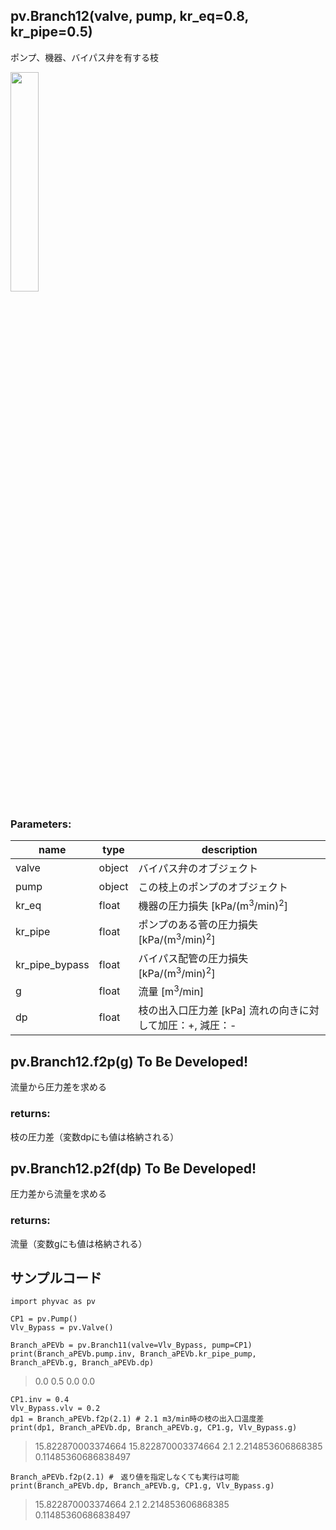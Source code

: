 ## pv.Branch12(valve, pump, kr_eq=0.8, kr_pipe=0.5)
ポンプ、機器、バイパス弁を有する枝
  
<img src="https://user-images.githubusercontent.com/27459538/112600540-afa2a100-8e54-11eb-875d-6598bfbb7713.png" width=30%>

  
### Parameters:
|  name  |  type  | description |
| ---- | ---- | ---- |
|valve|object|バイパス弁のオブジェクト|
|pump|object|この枝上のポンプのオブジェクト|
|kr_eq|float|機器の圧力損失 \[kPa/(m<sup>3</sup>/min)<sup>2</sup>]|
|kr_pipe|float|ポンプのある菅の圧力損失 \[kPa/(m<sup>3</sup>/min)<sup>2</sup>]|
|kr_pipe_bypass|float|バイパス配管の圧力損失 \[kPa/(m<sup>3</sup>/min)<sup>2</sup>]|
|g|float|流量 \[m<sup>3</sup>/min] |
|dp|float|枝の出入口圧力差 \[kPa] 流れの向きに対して加圧：+, 減圧：- |
  
## pv.Branch12.f2p(g) To Be Developed!
流量から圧力差を求める
  
### returns:
枝の圧力差（変数dpにも値は格納される）
## pv.Branch12.p2f(dp) To Be Developed!
圧力差から流量を求める
  
### returns:
流量（変数gにも値は格納される）
  
## サンプルコード
```
import phyvac as pv

CP1 = pv.Pump()
Vlv_Bypass = pv.Valve()

Branch_aPEVb = pv.Branch11(valve=Vlv_Bypass, pump=CP1)
print(Branch_aPEVb.pump.inv, Branch_aPEVb.kr_pipe_pump, Branch_aPEVb.g, Branch_aPEVb.dp)
```
> 0.0 0.5 0.0 0.0
```
CP1.inv = 0.4
Vlv_Bypass.vlv = 0.2
dp1 = Branch_aPEVb.f2p(2.1) # 2.1 m3/min時の枝の出入口温度差
print(dp1, Branch_aPEVb.dp, Branch_aPEVb.g, CP1.g, Vlv_Bypass.g)
```
> 15.822870003374664 15.822870003374664 2.1 2.214853606868385 0.11485360686838497
```
Branch_aPEVb.f2p(2.1) #　返り値を指定しなくても実行は可能
print(Branch_aPEVb.dp, Branch_aPEVb.g, CP1.g, Vlv_Bypass.g)
```
> 15.822870003374664 2.1 2.214853606868385 0.11485360686838497

